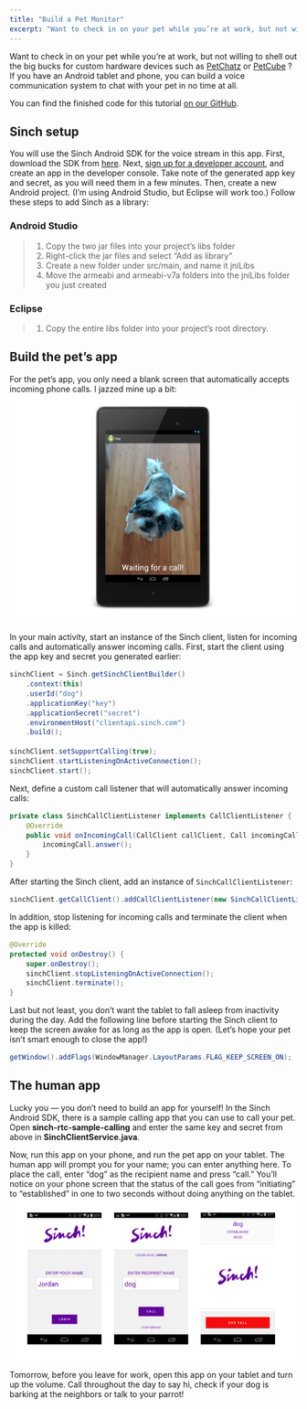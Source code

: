 ```yaml
---
title: "Build a Pet Monitor"
excerpt: "Want to check in on your pet while you’re at work, but not willing to shell out the big bucks for custom hardware devices? If you have an Android tablet and phone, you can build a voice communication system to chat with your pet in no time at all."
---
```

Want to check in on your pet while you’re at work, but not willing to shell out the big bucks for custom hardware devices such as [PetChatz](http://www.petchatz.com/) or [PetCube](https://www.petcube.com/) ? If you have an Android tablet and phone, you can build a voice communication system to chat with your pet in no time at all.

You can find the finished code for this tutorial [on our GitHub](https://github.com/sinch/pet-monitor/).

## Sinch setup

You will use the Sinch Android SDK for the voice stream in this app. First, download the SDK from [here](/page/downloads). Next, [sign up for a developer account](https://portal.sinch.com/#/signup), and create an app in the developer console. Take note of the generated app key and secret, as you will need them in a few minutes. Then, create a new Android project. (I’m using Android Studio, but Eclipse will work too.) Follow these steps to add Sinch as a library:

### Android Studio
    
> 1.  Copy the two jar files into your project’s libs folder
> 2.  Right-click the jar files and select “Add as library”
> 3.  Create a new folder under src/main, and name it jniLibs
> 4.  Move the armeabi and armeabi-v7a folders into the jniLibs folder you just created

### Eclipse
    
> 1.  Copy the entire libs folder into your project’s root directory.

## Build the pet’s app

For the pet’s app, you only need a blank screen that automatically accepts incoming phone calls. I jazzed mine up a bit:
![dog-app.png](images/ff618df-dog-app.png)

In your main activity, start an instance of the Sinch client, listen for incoming calls and automatically answer incoming calls. First, start the client using the app key and secret you generated earlier:

```java
sinchClient = Sinch.getSinchClientBuilder()
    .context(this)
    .userId("dog")
    .applicationKey("key")
    .applicationSecret("secret")
    .environmentHost("clientapi.sinch.com")
    .build();

sinchClient.setSupportCalling(true);
sinchClient.startListeningOnActiveConnection();
sinchClient.start();
```

Next, define a custom call listener that will automatically answer incoming calls:

```java
private class SinchCallClientListener implements CallClientListener {
    @Override
    public void onIncomingCall(CallClient callClient, Call incomingCall) {
        incomingCall.answer();
    }
}
```

After starting the Sinch client, add an instance of `SinchCallClientListener`:

```java
sinchClient.getCallClient().addCallClientListener(new SinchCallClientListener());
```

In addition, stop listening for incoming calls and terminate the client when the app is killed:

```java
@Override
protected void onDestroy() {
    super.onDestroy();
    sinchClient.stopListeningOnActiveConnection();
    sinchClient.terminate();
}
```

Last but not least, you don’t want the tablet to fall asleep from inactivity during the day. Add the following line before starting the Sinch client to keep the screen awake for as long as the app is open. (Let’s hope your pet isn’t smart enough to close the app\!)

```java
getWindow().addFlags(WindowManager.LayoutParams.FLAG_KEEP_SCREEN_ON);
```

## The human app

Lucky you — you don’t need to build an app for yourself\! In the Sinch Android SDK, there is a sample calling app that you can use to call your pet. Open **sinch-rtc-sample-calling** and enter the same key and secret from above in **SinchClientService.java**.

Now, run this app on your phone, and run the pet app on your tablet. The human app will prompt you for your name; you can enter anything here. To place the call, enter “dog” as the recipient name and press “call.” You’ll notice on your phone screen that the status of the call goes from “initiating” to “established” in one to two seconds without doing anything on the tablet.
![human-app.png](images/f87186e-human-app.png)

Tomorrow, before you leave for work, open this app on your tablet and turn up the volume. Call throughout the day to say hi, check if your dog is barking at the neighbors or talk to your parrot\!